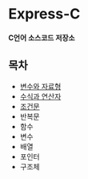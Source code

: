 # Express-C
#### C언어 소스코드 저장소

## 목차

* [변수와 자료형](https://github.com/BangYunseo/TIL/blob/main/C/ch1_DataType.md)
* [수식과 연산자](https://github.com/BangYunseo/TIL/blob/main/C/ch2_ExpressionAndOperator.md)
* [조건문](https://github.com/BangYunseo/TIL/blob/main/C/ch3_ConditionalStatements.md)
* 반복문
* 함수
* 변수
* 배열
* 포인터
* 구조체
